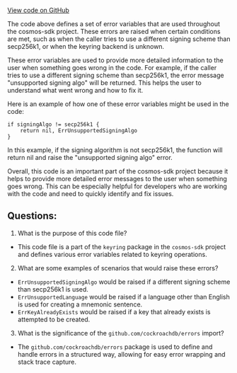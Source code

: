 [View code on GitHub](https://github.com/cosmos/cosmos-sdk.git/crypto/keyring/errors.go)

The code above defines a set of error variables that are used throughout the cosmos-sdk project. These errors are raised when certain conditions are met, such as when the caller tries to use a different signing scheme than secp256k1, or when the keyring backend is unknown. 

These error variables are used to provide more detailed information to the user when something goes wrong in the code. For example, if the caller tries to use a different signing scheme than secp256k1, the error message "unsupported signing algo" will be returned. This helps the user to understand what went wrong and how to fix it.

Here is an example of how one of these error variables might be used in the code:

```
if signingAlgo != secp256k1 {
    return nil, ErrUnsupportedSigningAlgo
}
```

In this example, if the signing algorithm is not secp256k1, the function will return nil and raise the "unsupported signing algo" error.

Overall, this code is an important part of the cosmos-sdk project because it helps to provide more detailed error messages to the user when something goes wrong. This can be especially helpful for developers who are working with the code and need to quickly identify and fix issues.
## Questions: 
 1. What is the purpose of this code file?
- This code file is a part of the `keyring` package in the `cosmos-sdk` project and defines various error variables related to keyring operations.

2. What are some examples of scenarios that would raise these errors?
- `ErrUnsupportedSigningAlgo` would be raised if a different signing scheme than secp256k1 is used.
- `ErrUnsupportedLanguage` would be raised if a language other than English is used for creating a mnemonic sentence.
- `ErrKeyAlreadyExists` would be raised if a key that already exists is attempted to be created.

3. What is the significance of the `github.com/cockroachdb/errors` import?
- The `github.com/cockroachdb/errors` package is used to define and handle errors in a structured way, allowing for easy error wrapping and stack trace capture.
